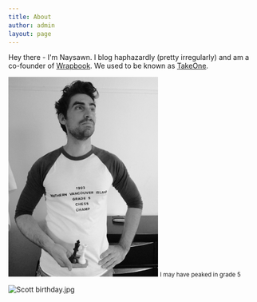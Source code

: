 ```yaml
---
title: About
author: admin
layout: page
---
```


Hey there - I'm Naysawn. I blog haphazardly (pretty irregularly) and am a co-founder of [Wrapbook](https://www.wrapbook.com). We used to be known as [TakeOne](https://www.takeone.io).

<img style="width: 300px;" src="/assets/photos/chess.jpg" />
<small>I may have peaked in grade 5</small>

![Scott birthday.jpg](/uploads/Scott%20birthday.jpg)
